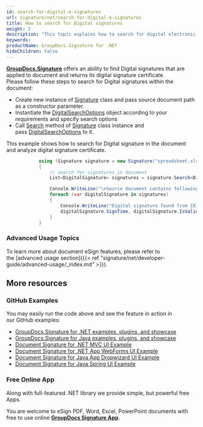 ```yaml
---
id: search-for-digital-e-signatures
url: signature/net/search-for-digital-e-signatures
title: How to search for Digital signatures
weight: 2
description: "This topic explains how to search for digital electronic signatures across the documents with GroupDocs.Signature API."
keywords: 
productName: GroupDocs.Signature for .NET
hideChildren: False
---
```

[**GroupDocs.Signature**](https://products.groupdocs.com/signature/net) offers an ability to find Digital signatures that are applied to document and returns its digital signature certificate.  
Please follow these steps to search for Digital signatures within the document:

* Create new instance of [Signature](https://apireference.groupdocs.com/net/signature/groupdocs.signature/signature) class and pass source document path as a constructor parameter.
* Instantiate the [DigitalSearchOptions](https://apireference.groupdocs.com/net/signature/groupdocs.signature.options/digitalsearchoptions) object according to your requirements and specify search options
* Call [Search](https://apireference.groupdocs.com/net/signature/groupdocs.signature/signature/methods/search/_1) method of [Signature](https://apireference.groupdocs.com/net/signature/groupdocs.signature/signature) class instance and pass [DigitalSearchOptions](https://apireference.groupdocs.com/net/signature/groupdocs.signature.options/digitalsearchoptions) to it.

This example shows how to search for Digital signature in the document and analyze digital signature certificate.

```csharp
            using (Signature signature = new Signature("spreadsheet.xlsx"))
            {
                // search for signatures in document
                List<DigitalSignature> signatures = signature.Search<DigitalSignature>(SignatureType.Digital);

                Console.WriteLine("\nSource document contains following signatures.");
                foreach (var digitalSignature in signatures)
                {
                    Console.WriteLine("Digital signature found from {0} with validation flag {1}. Certificate SN {2}",
                    digitalSignature.SignTime, digitalSignature.IsValid, digitalSignature.Certificate?.SerialNumber);
                }
            }
```

### Advanced Usage Topics

To learn more about document eSign features, please refer to the [advanced usage section]({{< ref "signature/net/developer-guide/advanced-usage/_index.md" >}}).

## More resources

### GitHub Examples

You may easily run the code above and see the feature in action in our GitHub examples:

* [GroupDocs.Signature for .NET examples, plugins, and showcase](https://github.com/groupdocs-signature/GroupDocs.Signature-for-.NET)
* [GroupDocs.Signature for Java examples, plugins, and showcase](https://github.com/groupdocs-signature/GroupDocs.Signature-for-Java)
* [Document Signature for .NET MVC UI Example](https://github.com/groupdocs-signature/GroupDocs.Signature-for-.NET-MVC)
* [Document Signature for .NET App WebForms UI Example](https://github.com/groupdocs-signature/GroupDocs.Signature-for-.NET-WebForms)
* [Document Signature for Java App Dropwizard UI Example](https://github.com/groupdocs-signature/GroupDocs.Signature-for-Java-Dropwizard)
* [Document Signature for Java Spring UI Example](https://github.com/groupdocs-signature/GroupDocs.Signature-for-Java-Spring)

### Free Online App

Along with full-featured .NET library we provide simple, but powerful free Apps.

You are welcome to eSign PDF, Word, Excel, PowerPoint documents with free to use online **[GroupDocs Signature App](https://products.groupdocs.app/signature)**.
